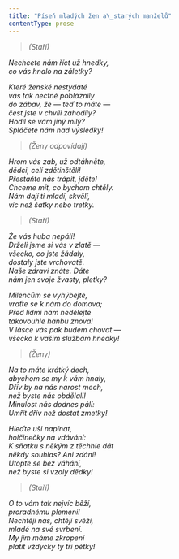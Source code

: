 ```yaml
---
title: "Píseň mladých žen a\_starých manželů"
contentType: prose
---
```


<section>

> _(Staří)_

_Nechcete nám říct už hnedky,  
co vás hnalo na záletky?_

</section>

<section>

_Které ženské nestydaté  
vás tak nectně pobláznily  
do zábav, že — teď to máte —  
čest jste v chvíli zahodily?  
Hodil se vám jiný milý?  
Spláčete nám nad výsledky!_

</section>

<section>

> _(Ženy odpovídají)_

_Hrom vás zab, už odtáhněte,  
dědci, celí zdětinštělí!  
Přestaňte nás trápit, jděte!  
Chceme mít, co bychom chtěly.  
Nám dají ti mladí, skvělí,  
víc než šatky nebo tretky._

</section>

<section>

> _(Staří)_

_Že vás huba nepálí!  
Drželi jsme si vás v zlatě —  
všecko, co jste žádaly,  
dostaly jste vrchovatě.  
Naše zdraví znáte. Dáte  
nám jen svoje žvasty, pletky?_

</section>

<section>

_Milencům se vyhýbejte,  
vraťte se k nám do domova;  
Před lidmi nám nedělejte  
takovouhle hanbu znova!  
V lásce vás pak budem chovat —  
všecko k vašim službám hnedky!_

</section>

<section>

> _(Ženy)_

_Na to máte krátký dech,  
abychom se my k vám hnaly,  
Dřív by na nás narost mech,  
než byste nás obdělali!  
Minulost nás dodnes pálí:  
Umřít dřív než dostat zmetky!_

</section>

<section>

_Hleďte uši napínat,  
holčinečky na vdávání:  
K sňatku s někým z těchhle dát  
někdy souhlas? Ani zdání!  
Utopte se bez váhání,  
než byste si vzaly dědky!_

</section>

<section>

> _(Staří)_

_O to vám tak nejvíc běží,  
proradnému plemeni!  
Nechtějí nás, chtějí svěží,  
mladé na své svrbení.  
My jim máme zkropení  
platit vždycky ty tři pětky!_

</section>
